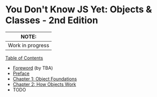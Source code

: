 # You Don't Know JS Yet: Objects & Classes - 2nd Edition

| NOTE:            |
| ---------------- |
| Work in progress |

[Table of Contents](toc.md)

* [Foreword](foreword.md) (by TBA)
* [Preface](broken-reference)
* [Chapter 1: Object Foundations](ch1.md)
* [Chapter 2: How Objects Work](ch2.md)
* TODO
